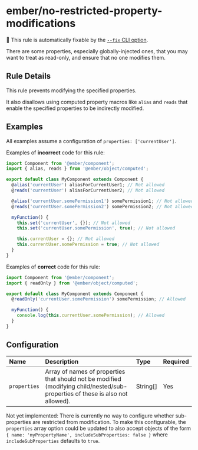 # ember/no-restricted-property-modifications

🔧 This rule is automatically fixable by the [`--fix` CLI option](https://eslint.org/docs/latest/user-guide/command-line-interface#--fix).

<!-- end auto-generated rule header -->

There are some properties, especially globally-injected ones, that you may want to treat as read-only, and ensure that no one modifies them.

## Rule Details

This rule prevents modifying the specified properties.

It also disallows using computed property macros like `alias` and `reads` that enable the specified properties to be indirectly modified.

## Examples

All examples assume a configuration of `properties: ['currentUser']`.

Examples of **incorrect** code for this rule:

```js
import Component from '@ember/component';
import { alias, reads } from '@ember/object/computed';

export default class MyComponent extends Component {
  @alias('currentUser') aliasForCurrentUser1; // Not allowed
  @reads('currentUser') aliasForCurrentUser2; // Not allowed

  @alias('currentUser.somePermission1') somePermission1; // Not allowed
  @reads('currentUser.somePermission2') somePermission2; // Not allowed

  myFunction() {
    this.set('currentUser', {}); // Not allowed
    this.set('currentUser.somePermission', true); // Not allowed

    this.currentUser = {}; // Not allowed
    this.currentUser.somePermission = true; // Not allowed
  }
}
```

Examples of **correct** code for this rule:

```js
import Component from '@ember/component';
import { readOnly } from '@ember/object/computed';

export default class MyComponent extends Component {
  @readOnly('currentUser.somePermission') somePermission; // Allowed

  myFunction() {
    console.log(this.currentUser.somePermission); // Allowed
  }
}
```

## Configuration

<!-- begin auto-generated rule options list -->

| Name         | Description                                                                                                                    | Type     | Required |
| :----------- | :----------------------------------------------------------------------------------------------------------------------------- | :------- | :------- |
| `properties` | Array of names of properties that should not be modified (modifying child/nested/sub-properties of these is also not allowed). | String[] | Yes      |

<!-- end auto-generated rule options list -->

Not yet implemented: There is currently no way to configure whether sub-properties are restricted from modification. To make this configurable, the `properties` array option could be updated to also accept objects of the form `{ name: 'myPropertyName', includeSubProperties: false }` where `includeSubProperties` defaults to `true`.
